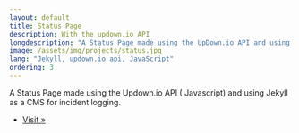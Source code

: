 ```yaml
---
layout: default
title: Status Page
description: With the updown.io API
longdescription: "A Status Page made using the UpDown.io API and using Jekyll as a CMS for incident logging"
image: /assets/img/projects/status.jpg
lang: "Jekyll, updown.io api, JavaScript"
ordering: 3
---
```



A Status Page made using the Updown.io API (<i class="fab fa-js-square" aria-hidden="true"></i> Javascript) and using <i class="fas fa-vial" aria-hidden="true"></i> Jekyll as a CMS for incident logging.

- [Visit &raquo;](https://status.tomr.me)

